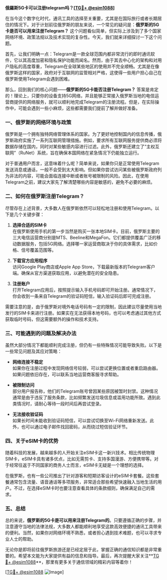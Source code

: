 **俄羅斯5G卡可以注册telegram吗？[[TG💪+ @esim1088](https://t.me/s/esim1088)]**

在当今这个数字化时代，通讯工具的选择至关重要，尤其是在国际旅行或者长期居住的情况下。对于计划前往俄罗斯的朋友来说，一个常见的疑问是：**俄罗斯的5G卡是否可以用来注册Telegram？** 这个问题看似简单，但实际上涉及到了多个国家网络环境、政策法规以及技术实现的复杂性。今天，我们就来详细探讨一下这个问题。

首先，让我们明确一点：Telegram是一款全球范围内都非常流行的即时通讯软件，它以其高度加密和隐私保护功能而闻名。然而，由于其去中心化的架构和对用户隐私的高度尊重，Telegram在全球某些地区的使用并不完全顺畅。尤其是在像俄罗斯这样的国家，政府对于互联网的监管相对严格，这使得一些用户担心自己在俄罗斯使用Telegram会遇到困难。

那么，回到我们的核心问题——**俄罗斯的5G卡能否注册Telegram？** 答案是肯定的！理论上，只要你的设备支持5G网络，并且能够正常接入俄罗斯当地的电信运营商提供的网络服务，就可以顺利地完成Telegram的注册流程。但是，在实际操作中，可能会遇到一些小麻烦，这些都需要我们提前了解并做好准备。

### **一、俄罗斯的网络环境与政策**

俄罗斯是一个拥有独特网络管理体系的国家。为了更好地控制国内的信息传播，俄罗斯政府实施了一系列互联网管理措施。例如，要求所有互联网服务提供商必须将数据存储在国内，同时对某些敏感内容进行过滤。此外，俄罗斯还建立了“主权互联网”（RuNet）系统，旨在确保本国网络在紧急情况下仍能独立运行。

对于普通用户而言，这意味着什么呢？简单来说，如果你只是正常使用Telegram发送消息或通话，一般不会受到太大影响。但如果你尝试访问某些被俄罗斯政府列为非法的内容，可能会面临连接中断或者账号被限制的风险。因此，在使用Telegram之前，建议大家先了解清楚哪些内容是敏感的，避免不必要的麻烦。

### **二、如何在俄罗斯注册Telegram？**

尽管存在上述背景，大多数人在俄罗斯依然可以轻松地注册和使用Telegram。以下是几个关键步骤：

1. **选择合适的SIM卡**  
   在俄罗斯使用手机的第一步当然是购买一张本地SIM卡。目前，俄罗斯主要的三大电信运营商分别是MTS、Beeline和MegaFon。它们都提供覆盖广泛的移动数据服务，包括5G网络。选择哪一家运营商取决于你的具体需求，比如价格、信号覆盖范围等。

2. **下载官方应用程序**  
   访问Google Play商店或Apple App Store，下载最新版本的Telegram客户端。确保从官方渠道获取应用，以避免潜在的安全隐患。

3. **注册账户**  
   打开Telegram应用后，按照提示输入手机号码即可开始注册。通常情况下，你会收到一条来自Telegram的验证码短信，输入验证码后即可完成注册。

需要注意的是，由于俄罗斯对境外电话号码有一定的限制，因此建议尽量使用当地发行的SIM卡来进行注册。如果实在无法获得本地号码，也可以考虑通过其他方式获取临时号码，但这需要额外的操作和技术支持。

### **三、可能遇到的问题及解决办法**

虽然大部分情况下都能顺利完成注册，但仍有一些特殊情况可能导致失败。以下是一些常见问题及其应对策略：

- **网络连接不稳定**  
  如果你在注册过程中发现网络信号较弱，可以尝试更换位置或者重启路由器。如果问题依旧存在，可以联系当地运营商客服寻求帮助。

- **被限制访问**  
  部分用户报告称，他们的Telegram账号曾因某些原因被暂时封禁。这种情况通常是由于违反了服务条款，比如频繁发送垃圾信息或滥用功能所致。遇到此类情况时，请耐心等待一段时间后再尝试登录。

- **无法接收验证码**  
  如果长时间未能收到验证码短信，可以尝试切换至Wi-Fi网络重新发送。此外，也可以通过电子邮件找回密码，从而绕过短信验证环节。

### **四、关于eSIM卡的优势**

随着科技的发展，越来越多的人开始关注eSIM卡这一新兴技术。相比传统物理SIM卡，eSIM卡具有诸多优点，比如无需剪卡、支持多国漫游、方便携带等。对于经常往返于不同国家的商务人士而言，eSIM卡无疑是一个理想的选择。

在俄罗斯，也有一些公司推出了针对游客和短期访客设计的eSIM卡套餐。这些套餐通常包含流量、语音通话等多项服务，非常适合那些希望快速融入当地生活的用户。不过，在选择eSIM卡时也要注意查看具体的条款细则，确保满足自己的需求。

### **五、总结**

总的来说，**俄罗斯的5G卡是可以用来注册Telegram的**。只要遵循正确的步骤，并注意遵守当地的法律法规，大多数人都能顺利地享受这款高效便捷的通讯工具带来的便利。当然，如果你对网络环境不熟悉，或者担心遇到技术难题，也可以寻求专业人士的帮助。

无论你是即将前往俄罗斯旅游还是已经定居于此，掌握正确的通信知识都是非常重要的。希望本文能为大家提供有益的信息和指导。最后，再次提醒大家关注**[TG💪+ @esim1088](https://t.me/s/esim1088)**，那里有更多关于通信领域的精彩内容等着你！

[[TG💪+ @esim1088](https://t.me/s/esim1088) ![Image](https://i.postimg.cc/4NQfJmqS/Snipaste-2025-05-13-00-14-12.png)]